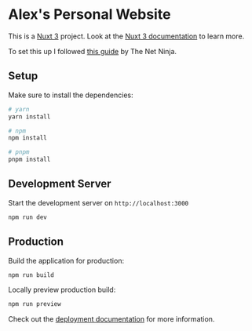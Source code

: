 # Alex's Personal Website

This is a [Nuxt 3](https://nuxt.com) project. Look at the
[Nuxt 3 documentation](https://nuxt.com/docs/getting-started/introduction)
to learn more.

To set this up I followed [this guide](https://www.youtube.com/watch?v=GBdO5myZNsQ&list=PL4cUxeGkcC9haQlqdCQyYmL_27TesCGPC&index=1&ab_channel=TheNetNinja) by The Net Ninja.

## Setup

Make sure to install the dependencies:

```bash
# yarn
yarn install

# npm
npm install

# pnpm
pnpm install
```

## Development Server

Start the development server on `http://localhost:3000`

```bash
npm run dev
```

## Production

Build the application for production:

```bash
npm run build
```

Locally preview production build:

```bash
npm run preview
```

Check out the [deployment documentation](https://nuxt.com/docs/getting-started/deployment) for more information.
